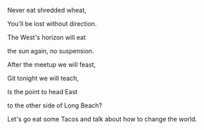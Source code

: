 Never eat shredded wheat,

You'll be lost without direction.

The West's horizon will eat

the sun again, no suspension.


After the meetup we will feast,

Git tonight we will teach,

Is the point to head East

to the other side of Long Beach?


Let's go eat some Tacos and talk about how to change the world.
